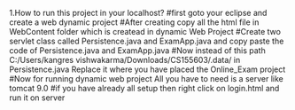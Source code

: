 1.How to run this project in your localhost?
#first goto your eclipse and create a web dynamic project 
#After creating copy all the html file in WebContent folder which is createad in dynamic Web Project
#Create two servlet class called Persistence.java and ExamApp.java and copy paste the code of Persistence.java and ExamApp.java
#Now instead of this path C:/Users/kangres vishwakarma/Downloads/CS155603/.data/ in Persistence.java Replace it where you have placed the Online_Exam project
#Now for running dynamic web project All you have to need is a server like tomcat 9.0
#if you have already all setup then right click on login.html and run it on server
